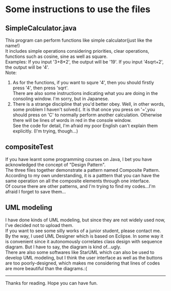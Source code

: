 # Some instructions to use the files

## SimpleCalculator.java </br>
This program can perform functions like simple calculator(just like the name!) </br>
It includes simple operations considering priorities, clear operations, functions such as cosine, sine as well as square. </br>
Examples: If you input '3+8*2', the output will be '19'. If you input '4sqrt+2', the output will be '4'. </br>
Note: 
1. As for the functions, if you want to squre '4', then you should firstly press '4', then press 'sqrt'. </br>
   There are also some instructions indicating what you are doing in the consoling window. I'm sorry, but in Japanese. 
2. There is a strange discipline that you'd better obey. Well, in other words, some problem I haven't solved:(. It is that once you press      on '=',you should press on 'C' to normally perform another calculation. Otherwise there will be lines of words in red in the console        window.</br>
See the code for detail, I'm afraid my poor English can't explain them explicitly. (I'm trying, though...) </br>

## compositeTest</br>
If you have learnt some programming courses on Java, I bet you have acknowledged the concept of "Design Pattern". </br>
The three files together demonstrate a pattern named Composite Pattern. </br>
According to my own understanding, it is a patttern that you can have the same operation on all the composite elements through one interface.</br>
Of course there are other patterns, and I'm trying to find my codes...I'm afraid I forget to save them...

## UML modeling</br>
I have done kinds of UML modeling, but since they are not widely used now, I've decided not to upload them.</br>
If you want to see some silly works of a junior student, please contact me.</br>
By the way, I used UML Designer which is based on Eclipse. In some way it is convenient since it autonomously correlates class design with sequence diagram. But I have to say, the diagram is kind of...ugly. </br>
There are also some softwares like StarUML which can also be used to develop UML modeling, but I think the user interface as well as the buttons are too poorly-designed, which makes me considering that lines of codes are more beautiful than the diagrams.:(</br>

---
Thanks for reading. Hope you can have fun.
